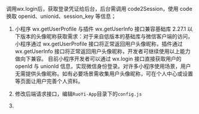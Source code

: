 调用wx.login后，获取登录凭证给后台，后台需调用 code2Session，使用 code 换取 openid、unionid、session_key 等信息；
1. 小程序 wx.getUserProfile 与插件 wx.getUserInfo 接口兼容基础库 2.27.1 以下版本的头像昵称获取需求：对于来自低版本的基础库与微信客户端的访问，小程序通过 wx.getUserProfile 接口将正常返回用户头像昵称，插件通过 wx.getUserInfo 接口将正常返回用户头像昵称，开发者可继续使用以上能力做向下兼容。
目前小程序开发者可以通过 wx.login 接口直接获取用户的 openId 与 unionId 信息，实现微信身份登录。对许多小程序使用场景，用户无需提供头像昵称。如有必要场景需收集用户头像昵称，可在个人中心或设置等页面让用户完善个人资料。



1.  修改后端请求接口，编辑`RuoYi-App`目录下的`config.js`
2. 